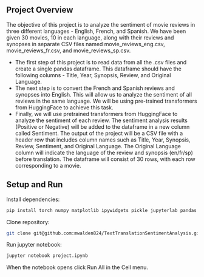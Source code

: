 ## Project Overview
The objective of this project is to analyze the sentiment of movie reviews in three different languages - English, French, and Spanish. We have been given 30 movies, 10 in each language, along with their reviews and synopses in separate CSV files named movie_reviews_eng.csv, movie_reviews_fr.csv, and movie_reviews_sp.csv.

- The first step of this project is to read data from all the .csv files and create a single pandas dataframe. This dataframe should have the following columns - Title, Year, Synopsis, Review, and Original Language.
- The next step is to convert the French and Spanish reviews and synopses into English. This will allow us to analyze the sentiment of all reviews in the same language. We will be using pre-trained transformers from HuggingFace to achieve this task.
- Finally, we will use pretrained transformers from HuggingFace to analyze the sentiment of each review. The sentiment analysis results (Positive or Negative) will be added to the dataframe in a new column called Sentiment.
The output of the project will be a CSV file with a header row that includes column names such as Title, Year, Synopsis, Review, Sentiment, and Original Language. The Original Language column will indicate the language of the review and synopsis (en/fr/sp) before translation. The dataframe will consist of 30 rows, with each row corresponding to a movie.


## Setup and Run
Install dependencies: 
```bash
pip install torch numpy matplotlib ipywidgets pickle jupyterlab pandas transformers
```

Clone repository:
```bash
git clone git@github.com:mwalden824/TextTranslationSentimentAnalysis.git
```

Run jupyter notebook:
```bash
jupyter notebook project.ipynb
```

When the notebook opens click Run All in the Cell menu.

